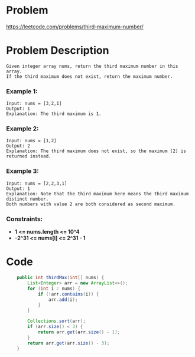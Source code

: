 # Problem
https://leetcode.com/problems/third-maximum-number/
# Problem Description
```
Given integer array nums, return the third maximum number in this array. 
If the third maximum does not exist, return the maximum number.
```
### Example 1:
```
Input: nums = [3,2,1]
Output: 1
Explanation: The third maximum is 1.
```
### Example 2:
```
Input: nums = [1,2]
Output: 2
Explanation: The third maximum does not exist, so the maximum (2) is returned instead.
```
### Example 3:
```
Input: nums = [2,2,3,1]
Output: 1
Explanation: Note that the third maximum here means the third maximum distinct number.
Both numbers with value 2 are both considered as second maximum.
```
### Constraints:
- **1 <= nums.length <= 10^4**
- **-2^31 <= nums[i] <= 2^31 - 1**
# Code
```java
    public int thirdMax(int[] nums) {
        List<Integer> arr = new ArrayList<>();
        for (int i : nums) {
            if (!arr.contains(i)) {
                arr.add(i);
            }
        }

        Collections.sort(arr);
        if (arr.size() < 3) {
            return arr.get(arr.size() - 1);
        }
        return arr.get(arr.size() - 3);
    }
```
